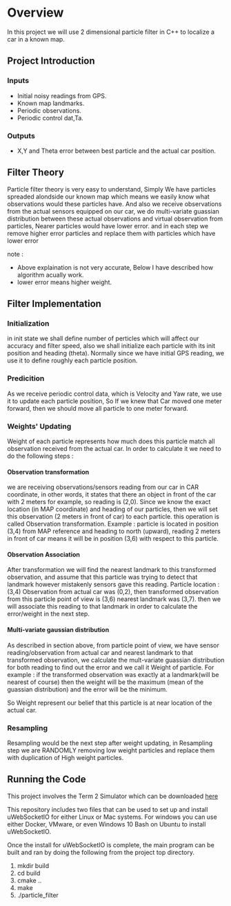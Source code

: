 # Overview
In this project we will use 2 dimensional particle filter in C++ to localize a car in a known map. 

## Project Introduction
### Inputs
- Initial noisy readings from GPS.
- Known map landmarks.
- Periodic observations.
- Periodic control dat,Ta.

### Outputs
- X,Y and Theta error between best particle and the actual car position.

## Filter Theory 
Particle filter theory is very easy to understand, Simply We have particles spreaded alondside our known map which means we easily know what observations would these particles have. And also we receive observations from the actual sensors equipped on our car, we do multi-variate guassian distribution between these actual observations and virtual observation from particles, Nearer particles would have lower error. and in each step we remove higher error particles and replace them with particles which have lower error 

note : 
- Above explaination is not very accurate, Below I have described how algorithm acually work. 
- lower error means higher weight. 

## Filter Implementation 
### Initialization 
in init state we shall define number of perticles which will affect our accuracy and filter speed, also we shall initialize each particle with its init position and heading (theta). 
Normally since we have initial GPS reading, we use it to define roughly each particle position.

### Predicition
As we receive periodic control data, which is Velocity and Yaw rate, we use it to update each particle position, So If we knew that Car moved one meter forward, then we should move all particle to one meter forward. 

### Weights' Updating 
Weight of each particle represents how much does this particle match all observation received from the actual car. 
In order to calculate it we need to do the following steps :
#### Observation transformation 
we are receiving observations/sensors reading from our car in CAR coordinate, in other words, it states that there an object in front of the car with 2 meters for example, so reading is (2,0).
Since we know the exact location (in MAP coordinate) and heading of our particles, then we will set this observation (2 meters in front of car) to each particle. this operation is called Observation transformation. 
Example : particle is located in position (3,4) from MAP reference and heading to north (upward), reading 2 meters in front of car means it will be in position (3,6) with respect to this particle. 

#### Observation Association 
After transformation we will find the nearest landmark to this transformed observation, and assume that this particle was trying to detect that landmark however mistakenly sensors gave this reading.
Particle location : (3,4) 
Observation from actual car was (0,2), then transformed observation from this particle point of view is (3,6)
nearest landmark was (3,7).
then we will associate this reading to that landmark in order to calculate the error/weight in the next step. 

#### Multi-variate gaussian distribution 
As described in section above, from particle point of view, we have sensor reading/observation from actual car and nearest landmark to that transformed observation, we calculate the mult-variate guassian distribution for both reading to find out the error and we call it Weight of particle. 
For example : 
if the transformed observation was exactly at a landmark(will be nearest of course) then the weight will be the maximum (mean of the guassian distribution) and the error will be the minimum.

So Weight represent our belief that this particle is at near location of the actual car.

### Resampling
Resampling would be the next step after weight updating, in Resampling step we are RANDOMLY removing low weight particles and replace them with duplication of High weight particles.



## Running the Code
This project involves the Term 2 Simulator which can be downloaded [here](https://github.com/udacity/self-driving-car-sim/releases)

This repository includes two files that can be used to set up and install uWebSocketIO for either Linux or Mac systems. For windows you can use either Docker, VMware, or even Windows 10 Bash on Ubuntu to install uWebSocketIO.

Once the install for uWebSocketIO is complete, the main program can be built and ran by doing the following from the project top directory.

1. mkdir build
2. cd build
3. cmake ..
4. make
5. ./particle_filter
